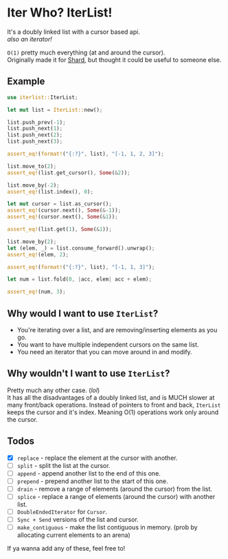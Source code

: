 # Iter Who? IterList!

It's a doubly linked list with a cursor based api.  
*also an iterator!*  

`O(1)` pretty much everything (at and around the cursor).  
Originally made it for [Shard](https://github.com/shard-org/shard), but thought it could be useful to someone else.  

## Example

```rust
use iterlist::IterList;

let mut list = IterList::new();

list.push_prev(-1);
list.push_next(1);
list.push_next(2);
list.push_next(3);

assert_eq!(format!("{:?}", list), "[-1, 1, 2, 3]");

list.move_to(2);
assert_eq!(list.get_cursor(), Some(&2));

list.move_by(-2);
assert_eq!(list.index(), 0);

let mut cursor = list.as_cursor();
assert_eq!(cursor.next(), Some(&-1));
assert_eq!(cursor.next(), Some(&1));

assert_eq!(list.get(1), Some(&1));

list.move_by(2);
let (elem, _) = list.consume_forward().unwrap();
assert_eq!(elem, 2);

assert_eq!(format!("{:?}", list), "[-1, 1, 3]");

let num = list.fold(0, |acc, elem| acc + elem);

assert_eq!(num, 3);
```

## Why would I want to use `IterList`?
- You're iterating over a list, and are removing/inserting elements as you go.
- You want to have multiple independent cursors on the same list.
- You need an iterator that you can move around in and modify.

## Why wouldn't I want to use `IterList`?
Pretty much any other case. (*lol*)  
It has all the disadvantages of a doubly linked list, and is MUCH slower at many front/back operations.
Instead of pointers to front and back, `IterList` keeps the cursor and it's index. Meaning O(1) operations work only around the cursor.  


## Todos
- [x] `replace` - replace the element at the cursor with another.
- [ ] `split`   - split the list at the cursor.
- [ ] `append`  - append another list to the end of this one.
- [ ] `prepend` - prepend another list to the start of this one.
- [ ] `drain`   - remove a range of elements (around the cursor) from the list.
- [ ] `splice`  - replace a range of elements (around the cursor) with another list.
- [ ] `DoubleEndedIterator` for `Cursor`.
- [ ] `Sync + Send` versions of the list and cursor.
- [ ] `make_contiguous` - make the list contiguous in memory. (prob by allocating current elements to an arena)

If ya wanna add any of these, feel free to!  
